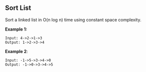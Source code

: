 Sort List
---

Sort a linked list in O(n log n) time using constant space complexity.

__Example 1:__

```
Input: 4->2->1->3
Output: 1->2->3->4
```

__Example 2__:

```
Input: -1->5->3->4->0
Output: -1->0->3->4->5
```
